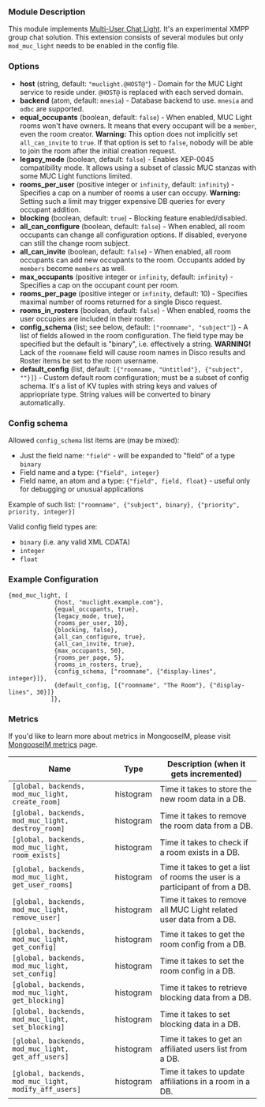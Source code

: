 ### Module Description

This module implements [Multi-User Chat Light](../open-extensions/muc_light.md).
It's an experimental XMPP group chat solution.
This extension consists of several modules but only `mod_muc_light` needs to be enabled in the config file.

### Options

* **host** (string, default: `"muclight.@HOST@"`) - Domain for the MUC Light service to reside under. 
 `@HOST@` is replaced with each served domain.
* **backend** (atom, default: `mnesia`) - Database backend to use. 
 `mnesia` and `odbc` are supported.
* **equal_occupants** (boolean, default: `false`) - When enabled, MUC Light rooms won't have owners. 
 It means that every occupant will be a `member`, even the room creator. 
 **Warning:** This option does not implicitly set `all_can_invite` to `true`. 
 If that option is set to `false`, nobody will be able to join the room after the initial creation request.
* **legacy_mode** (boolean, default: `false`) - Enables XEP-0045 compatibility mode. 
 It allows using a subset of classic MUC stanzas with some MUC Light functions limited.
* **rooms_per_user** (positive integer or `infinity`, default: `infinity`) - Specifies a cap on a number of rooms a user can occupy. 
 **Warning:** Setting such a limit may trigger expensive DB queries for every occupant addition.
* **blocking** (boolean, default: `true`) - Blocking feature enabled/disabled.
* **all_can_configure** (boolean, default: `false`) - When enabled, all room occupants can change all configuration options. 
 If disabled, everyone can still the change room subject.
* **all_can_invite** (boolean, default: `false`) - When enabled, all room occupants can add new occupants to the room.
 Occupants added by `members` become `members` as well.
* **max_occupants** (positive integer or `infinity`, default: `infinity`) - Specifies a cap on the occupant count per room.
* **rooms_per_page** (positive integer or `infinity`, default: 10) - Specifies maximal number of rooms returned for a single Disco request.
* **rooms_in_rosters** (boolean, default: `false`) - When enabled, rooms the user occupies are included in their roster.
* **config_schema** (list; see below, default: `["roomname", "subject"]`) - A list of fields allowed in the room configuration.
 The field type may be specified but the default is "binary", i.e. effectively a string. 
 **WARNING!** Lack of the `roomname` field will cause room names in Disco results and Roster items be set to the room username.
* **default_config** (list, default: `[{"roomname, "Untitled"}, {"subject", ""}]`) - Custom default room configuration; must be a subset of config schema. 
 It's a list of KV tuples with string keys and values of appriopriate type. 
 String values will be converted to binary automatically.

### Config schema

Allowed `config_schema` list items are (may be mixed):

* Just the field name: `"field"` - will be expanded to "field" of a type `binary`
* Field name and a type: `{"field", integer}`
* Field name, an atom and a type: `{"field", field, float}` - useful only for debugging or unusual applications

Example of such list: `["roomname", {"subject", binary}, {"priority", priority, integer}]`

Valid config field types are:

* `binary` (i.e. any valid XML CDATA)
* `integer`
* `float`

### Example Configuration

```
{mod_muc_light, [
             {host, "muclight.example.com"},
             {equal_occupants, true},
             {legacy_mode, true},
             {rooms_per_user, 10},
             {blocking, false},
             {all_can_configure, true},
             {all_can_invite, true},
             {max_occupants, 50},
             {rooms_per_page, 5},
             {rooms_in_rosters, true},
             {config_schema, ["roomname", {"display-lines", integer}]},
             {default_config, [{"roomname", "The Room"}, {"display-lines", 30}]}
            ]},
```

### Metrics

If you'd like to learn more about metrics in MongooseIM, please visit [MongooseIM metrics](../operation-and-maintenance/Mongoose-metrics.md) page.

| Name | Type | Description (when it gets incremented) |
| ---- | ---- | -------------------------------------- |
| `[global, backends, mod_muc_light, create_room]` | histogram | Time it takes to store the new room data in a DB. |
| `[global, backends, mod_muc_light, destroy_room]` | histogram | Time it takes to remove the room data from a DB. |
| `[global, backends, mod_muc_light, room_exists]` | histogram | Time it takes to check if a room exists in a DB. |
| `[global, backends, mod_muc_light, get_user_rooms]` | histogram | Time it takes to get a list of rooms the user is a participant of from a DB. |
| `[global, backends, mod_muc_light, remove_user]` | histogram | Time it takes to remove all MUC Light related user data from a DB. |
| `[global, backends, mod_muc_light, get_config]` | histogram | Time it takes to get the room config from a DB. |
| `[global, backends, mod_muc_light, set_config]` | histogram | Time it takes to set the room config in a DB. |
| `[global, backends, mod_muc_light, get_blocking]` | histogram | Time it takes to retrieve blocking data from a DB. |
| `[global, backends, mod_muc_light, set_blocking]` | histogram | Time it takes to set blocking data in a DB. |
| `[global, backends, mod_muc_light, get_aff_users]` | histogram | Time it takes to get an affiliated users list from a DB. |
| `[global, backends, mod_muc_light, modify_aff_users]` | histogram | Time it takes to update affiliations in a room in a DB. |

